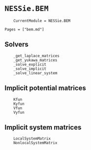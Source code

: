 # `NESSie.BEM`
```@meta
    CurrentModule = NESSie.BEM
```

```@index
Pages = ["bem.md"]
```

## Solvers
``` @docs
    _get_laplace_matrices
    _get_yukawa_matrices
    _solve_explicit
    _solve_implicit
    _solve_linear_system
```

## Implicit potential matrices
```@docs
    Kfun
    Kyfun
    Vfun
    Vyfun
```

## Implicit system matrices
```@docs
    LocalSystemMatrix
    NonlocalSystemMatrix
```
